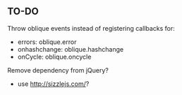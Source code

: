 TO-DO
--------------------------
Throw oblique events instead of registering callbacks for:
* errors: oblique.error
* onhashchange: oblique.hashchange
* onCycle: oblique.oncycle

Remove dependency from jQuery?
* use http://sizzlejs.com/?
